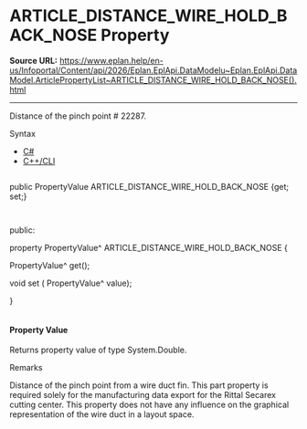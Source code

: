 # ARTICLE_DISTANCE_WIRE_HOLD_BACK_NOSE Property

**Source URL:** https://www.eplan.help/en-us/Infoportal/Content/api/2026/Eplan.EplApi.DataModelu~Eplan.EplApi.DataModel.ArticlePropertyList~ARTICLE_DISTANCE_WIRE_HOLD_BACK_NOSE().html

---

Distance of the pinch point # 22287.

Syntax

- [C#](#i-syntax-CS)
- [C++/CLI](#i-syntax-CPP2005)

```
```
public PropertyValue ARTICLE_DISTANCE_WIRE_HOLD_BACK_NOSE {get; set;}
```
```

```
```
public:

property PropertyValue^ ARTICLE_DISTANCE_WIRE_HOLD_BACK_NOSE {

   PropertyValue^ get();

   void set (    PropertyValue^ value);

}
```
```

#### Property Value

Returns property value of type System.Double.

Remarks

Distance of the pinch point from a wire duct fin. This part property is required solely for the manufacturing data export for the Rittal Secarex cutting center. This property does not have any influence on the graphical representation of the wire duct in a layout space.
